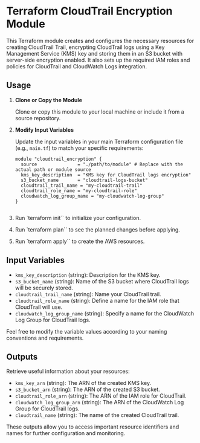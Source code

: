 # Terraform CloudTrail Encryption Module

This Terraform module creates and configures the necessary resources for creating CloudTrail Trail, encrypting CloudTrail logs using a Key Management Service (KMS) key and storing them in an S3 bucket with server-side encryption enabled. It also sets up the required IAM roles and policies for CloudTrail and CloudWatch Logs integration.

## Usage

1. **Clone or Copy the Module**

   Clone or copy this module to your local machine or include it from a source repository.

2. **Modify Input Variables**

   Update the input variables in your main Terraform configuration file (e.g., `main.tf`) to match your specific requirements:

   ```hcl
   module "cloudtrail_encryption" {
     source               = "./path/to/module" # Replace with the actual path or module source
     kms_key_description  = "KMS key for CloudTrail logs encryption"
     s3_bucket_name       = "cloudtrail-logs-bucket"
     cloudtrail_trail_name = "my-cloudtrail-trail"
     cloudtrail_role_name = "my-cloudtrail-role"
     cloudwatch_log_group_name = "my-cloudwatch-log-group"
   }


3. Run `terraform init`` to initialize your configuration.

4. Run `terraform plan`` to see the planned changes before applying.

5. Run `terraform apply`` to create the AWS resources.

## Input Variables

- `kms_key_description` (string): Description for the KMS key.
- `s3_bucket_name` (string): Name of the S3 bucket where CloudTrail logs will be securely stored.
- `cloudtrail_trail_name` (string): Name your CloudTrail trail.
- `cloudtrail_role_name` (string): Define a name for the IAM role that CloudTrail will use.
- `cloudwatch_log_group_name` (string): Specify a name for the CloudWatch Log Group for CloudTrail logs.

Feel free to modify the variable values according to your naming conventions and requirements.

## Outputs

Retrieve useful information about your resources:

- `kms_key_arn` (string): The ARN of the created KMS key.
- `s3_bucket_arn` (string): The ARN of the created S3 bucket.
- `cloudtrail_role_arn` (string): The ARN of the IAM role for CloudTrail.
- `cloudwatch_log_group_arn` (string): The ARN of the CloudWatch Log Group for CloudTrail logs.
- `cloudtrail_name` (string): The name of the created CloudTrail trail.

These outputs allow you to access important resource identifiers and names for further configuration and monitoring.